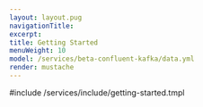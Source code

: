 ```yaml
---
layout: layout.pug
navigationTitle:
excerpt:
title: Getting Started
menuWeight: 10
model: /services/beta-confluent-kafka/data.yml
render: mustache
---
```


#include /services/include/getting-started.tmpl
